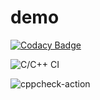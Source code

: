# demo

[![Codacy Badge](https://api.codacy.com/project/badge/Grade/5558e2ea2d6448d38a57d681282bd8a0)](https://app.codacy.com/manual/99002445/Mini-Project?utm_source=github.com&utm_medium=referral&utm_content=99002445/Mini-Project&utm_campaign=Badge_Grade_Dashboard)

![C/C++ CI](https://github.com/99002445/Mini-Project/workflows/C/C++%20CI/badge.svg)

![cppcheck-action](https://github.com/99002445/Mini-Project/workflows/cppcheck-action/badge.svg)
